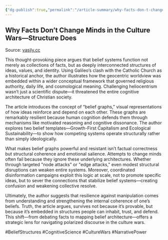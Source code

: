 ```yaml
---
{"dg-publish":true,"permalink":"/article-summary/why-facts-don-t-change-minds-in-the-culture-wars-structure-does/","title":"Why Facts Don’t Change Minds in the Culture Wars—Structure Does","tags":["article","summary"],"created":"2025-07-25T11:26:42.636+07:00","updated":"2025-08-07T06:03:07.788+07:00"}
---
```



## Why Facts Don’t Change Minds in the Culture Wars—Structure Does  

Source: [vasily.cc](https://vasily.cc/blog/facts-dont-change-minds/)

This thought-provoking piece argues that belief systems function not merely as collections of facts, but as deeply interconnected structures of ideas, values, and identity. Using Galileo’s clash with the Catholic Church as a historical anchor, the author illustrates how the geocentric worldview was embedded within a wider conceptual framework that governed religious authority, daily life, and cosmological meaning. Challenging heliocentrism wasn’t just a scientific dispute—it threatened the entire cognitive architecture of Christian society.

The article introduces the concept of “belief graphs,” visual representations of how ideas reinforce and depend on each other. These graphs are remarkably resilient because human cognition defends them through mechanisms like motivated reasoning and cognitive dissonance. The author explores two belief templates—Growth-First Capitalism and Ecological Sustainability—to show how competing systems operate structurally rather than simply ideologically.

What makes belief graphs powerful and resistant isn’t factual correctness but structural coherence and emotional salience. Attempts to change minds often fail because they ignore these underlying architectures. Whether through targeted "node attacks" or "edge attacks," even modest structural disruptions can weaken entire systems. Moreover, coordinated disinformation campaigns exploit this logic at scale, not to promote specific ideas, but to sever the connections that stabilize belief systems—creating confusion and weakening collective resolve.

Ultimately, the author suggests that resilience against manipulation comes from understanding and strengthening the internal coherence of one’s beliefs. Truth, the article argues, survives not because it’s provable, but because it’s embedded in structures people can inhabit, trust, and defend. This shift—from debating facts to mapping belief architecture—offers a strategic lens for navigating polarized discourse in the culture wars.

#BeliefStructures #CognitiveScience #CultureWars #NarrativePower
